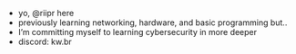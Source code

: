 - yo, @riipr here
- previously learning networking, hardware, and basic programming but..
- I’m committing myself to learning cybersecurity in more deeper
- discord: kw.br

<!---
riipr/riipr is a ✨ special ✨ repository because its `README.md` (this file) appears on your GitHub profile.
You can click the Preview link to take a look at your changes.
--->
